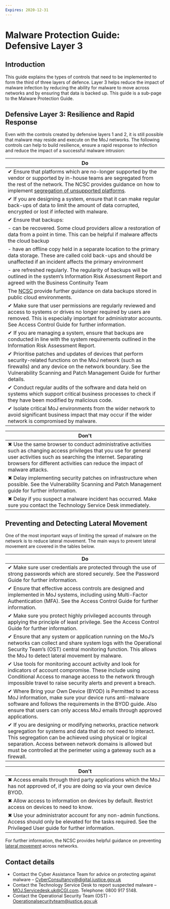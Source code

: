 ```yaml
---
Expires: 2020-12-31
---
```


# Malware Protection Guide: Defensive Layer 3

## Introduction

This guide explains the types of controls that need to be implemented to form the third of three layers of defence. Layer 3 helps reduce the impact of malware infection by reducing the ability for malware to move across networks and by ensuring that data is backed up. This guide is a sub-page to the Malware Protection Guide.

## Defensive Layer 3: Resilience and Rapid Response

Even with the controls created by defensive layers 1 and 2, it is still possible that malware may reside and execute on the MoJ networks. The following controls can help to build resilience, ensure a rapid response to infection and reduce the impact of a successful malware intrusion:

| Do |
|--- |
| ✔ Ensure that platforms which are no-longer supported by the vendor or supported by in-house teams are segregated from the rest of the network. The NCSC provides guidance on how to implement [segregation of unsupported platforms](https://www.ncsc.gov.uk/guidance/obsolete-platforms-security-guidance). |
|✔ If you are designing a system, ensure that it can make regular back-ups of data to limit the amount of data corrupted, encrypted or lost if infected with malware. |
| ✔ Ensure that backups:
| - can be recovered. Some cloud providers allow a restoration of data from a point in time. This can be helpful if malware affects the cloud backup
| - have an offline copy held in a separate location to the primary data storage. These are called cold back-ups and should be unaffected if an incident affects the primary environment
| - are refreshed regularly. The regularity of backups will be outlined in the system’s Information Risk Assessment Report and agreed with the Business Continuity Team
| The [NCSC](https://www.ncsc.gov.uk/blog-post/offline-backups-in-an-online-world) provide further guidance on data backups stored in public cloud environments.|
| ✔ Make sure that user permissions are regularly reviewed and access to systems or drives no longer required by users are removed. This is especially important for administrator accounts. See Access Control Guide for further information. |
| ✔ If you are managing a system, ensure that backups are conducted in line with the system requirements outlined in the Information Risk Assessment Report. |
| ✔ Prioritise patches and updates of devices that perform security-related functions on the MoJ network (such as firewalls) and any device on the network boundary. See the Vulnerability Scanning and Patch Management Guide for further details. |
| ✔ Conduct regular audits of the software and data held on systems which support critical business processes to check if they have been modified by malicious code. |
|✔ Isolate critical MoJ environments from the wider network to avoid significant business impact that may occur if the wider network is compromised by malware.|

| Don't |
|---|
| ✖ Use the same browser to conduct administrative activities such as changing access privileges that you use for general user activities such as searching the internet. Separating browsers for different activities can reduce the impact of malware attacks. |
| ✖ Delay implementing security patches on infrastructure when possible. See the Vulnerability Scanning and Patch Management guide for further information. |
| ✖ Delay if you suspect a malware incident has occurred. Make sure you contact the Technology Service Desk immediately.  |


## Preventing and Detecting Lateral Movement

One of the most important ways of limiting the spread of malware on the network is to reduce lateral movement. The main ways to prevent lateral movement are covered in the tables below.

| Do |
|--- |
| ✔ Make sure user credentials are protected through the use of strong passwords which are stored securely. See the Password Guide for further information. |
| ✔ Ensure that effective access controls are designed and implemented in MoJ systems, including using Multi-Factor Authentication (MFA). See the Access Control Guide for further information. |
|  ✔ Make sure you protect highly privileged accounts through applying the principle of least privilege. See the Access Control Guide for further information. |
| ✔ Ensure that any system or application running on the MoJ’s networks can collect and share system logs with the Operational Security Team’s (OST) central monitoring function. This allows the MoJ to detect lateral movement by malware. |
| ✔ Use tools for monitoring account activity and look for indicators of account compromise. These include using Conditional Access to manage access to the network through impossible travel to raise security alerts and prevent a breach.  |
| ✔ Where Bring your Own Device (BYOD) is Permitted  to access MoJ information, make sure your device runs anti-malware software and follows the requirements in the BYOD guide.  Also ensure that users can only access MoJ emails through approved applications. |
| ✔ If you are designing or modifying networks, practice network segregation for systems and data that do not need to interact. This segregation can be achieved using physical or logical separation. Access between network domains is allowed but must be controlled at the perimeter using a gateway such as a firewall. |

| Don't |
|---|
| ✖ Access emails through third party applications which the MoJ has not approved of, if you are doing so via your own device BYOD. |
| ✖ Allow access to information on devices by default. Restrict access on devices to need to know. |
| ✖ Use your administrator account for any non-admin functions. Access should only be elevated for the tasks required. See the Privileged User guide for further information. |

For further information, the NCSC provides helpful guidance on preventing [lateral movement](https://www.ncsc.gov.uk/guidance/preventing-lateral-movement) across networks.

## Contact details

* Contact the Cyber Assistance Team for advice on protecting against malware – [CyberConsultancy@digital.justice.gov.uk](mailto:CyberConsultancy@digital.justice.gov.uk)
* Contact the Technology Service Desk to report suspected malware – [MOJ.Servicedesk.uk@CGI.com](mailto:MOJ.Servicedesk.uk@CGI.com). Telephone: 0800 917 5148.
* Contact the Operational Security Team (OST) - [Operationalsecurityteam@justice.gov.uk](mailto:Operationalsecurityteam@justice.gov.uk)
